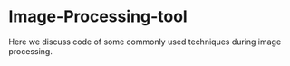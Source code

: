 # Image-Processing-tool

Here we discuss code of some commonly used techniques during image processing.  
